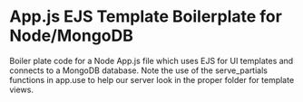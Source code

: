 # App.js EJS Template Boilerplate for Node/MongoDB

Boiler plate code for a Node App.js file which uses EJS for UI templates and connects to a MongoDB database. Note the use of the serve_partials functions in app.use to help our server look in the proper folder for template views.

